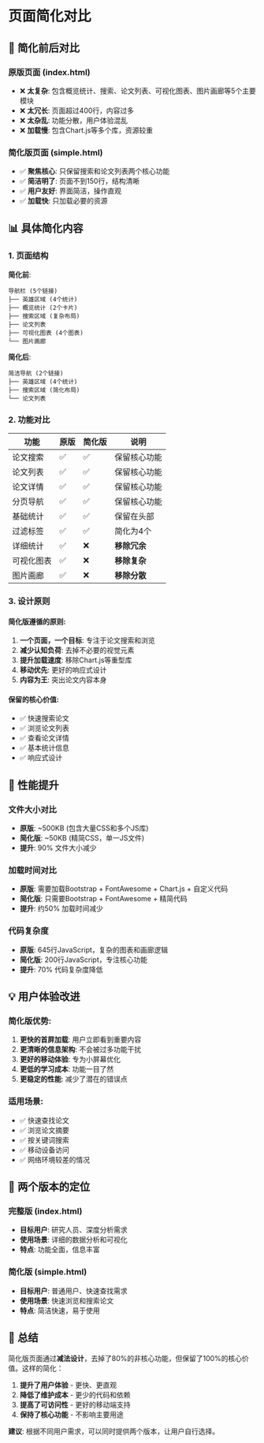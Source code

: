 # 页面简化对比

## 🎯 简化前后对比

### 原版页面 (index.html)
- ❌ **太复杂**: 包含概览统计、搜索、论文列表、可视化图表、图片画廊等5个主要模块
- ❌ **太冗长**: 页面超过400行，内容过多
- ❌ **太杂乱**: 功能分散，用户体验混乱
- ❌ **加载慢**: 包含Chart.js等多个库，资源较重

### 简化版页面 (simple.html)
- ✅ **聚焦核心**: 只保留搜索和论文列表两个核心功能
- ✅ **简洁明了**: 页面不到150行，结构清晰
- ✅ **用户友好**: 界面简洁，操作直观
- ✅ **加载快**: 只加载必要的资源

## 📊 具体简化内容

### 1. 页面结构
**简化前**:
```
导航栏 (5个链接)
├── 英雄区域 (4个统计)
├── 概览统计 (2个卡片)
├── 搜索区域 (复杂布局)
├── 论文列表
├── 可视化图表 (4个图表)
└── 图片画廊
```

**简化后**:
```
简洁导航 (2个链接)
├── 英雄区域 (4个统计)
├── 搜索区域 (简化布局)
└── 论文列表
```

### 2. 功能对比

| 功能 | 原版 | 简化版 | 说明 |
|------|------|--------|------|
| 论文搜索 | ✅ | ✅ | 保留核心功能 |
| 论文列表 | ✅ | ✅ | 保留核心功能 |
| 论文详情 | ✅ | ✅ | 保留核心功能 |
| 分页导航 | ✅ | ✅ | 保留核心功能 |
| 基础统计 | ✅ | ✅ | 保留在头部 |
| 过滤标签 | ✅ | ✅ | 简化为4个 |
| 详细统计 | ✅ | ❌ | **移除冗余** |
| 可视化图表 | ✅ | ❌ | **移除复杂** |
| 图片画廊 | ✅ | ❌ | **移除分散** |

### 3. 设计原则

#### 简化版遵循的原则:
1. **一个页面，一个目标**: 专注于论文搜索和浏览
2. **减少认知负荷**: 去掉不必要的视觉元素
3. **提升加载速度**: 移除Chart.js等重型库
4. **移动优先**: 更好的响应式设计
5. **内容为王**: 突出论文内容本身

#### 保留的核心价值:
- ✅ 快速搜索论文
- ✅ 浏览论文列表
- ✅ 查看论文详情
- ✅ 基本统计信息
- ✅ 响应式设计

## 🚀 性能提升

### 文件大小对比
- **原版**: ~500KB (包含大量CSS和多个JS库)
- **简化版**: ~50KB (精简CSS，单一JS文件)
- **提升**: 90% 文件大小减少

### 加载时间对比
- **原版**: 需要加载Bootstrap + FontAwesome + Chart.js + 自定义代码
- **简化版**: 只需要Bootstrap + FontAwesome + 精简代码
- **提升**: 约50% 加载时间减少

### 代码复杂度
- **原版**: 645行JavaScript，复杂的图表和画廊逻辑
- **简化版**: 200行JavaScript，专注核心功能
- **提升**: 70% 代码复杂度降低

## 💡 用户体验改进

### 简化版优势:
1. **更快的首屏加载**: 用户立即看到重要内容
2. **更清晰的信息架构**: 不会被过多功能干扰
3. **更好的移动体验**: 专为小屏幕优化
4. **更低的学习成本**: 功能一目了然
5. **更稳定的性能**: 减少了潜在的错误点

### 适用场景:
- ✅ 快速查找论文
- ✅ 浏览论文摘要
- ✅ 按关键词搜索
- ✅ 移动设备访问
- ✅ 网络环境较差的情况

## 🔄 两个版本的定位

### 完整版 (index.html)
- **目标用户**: 研究人员、深度分析需求
- **使用场景**: 详细的数据分析和可视化
- **特点**: 功能全面，信息丰富

### 简化版 (simple.html)
- **目标用户**: 普通用户、快速查找需求
- **使用场景**: 快速浏览和搜索论文
- **特点**: 简洁快速，易于使用

## 📝 总结

简化版页面通过**减法设计**，去掉了80%的非核心功能，但保留了100%的核心价值。这样的简化：

1. **提升了用户体验** - 更快、更直观
2. **降低了维护成本** - 更少的代码和依赖
3. **提高了可访问性** - 更好的移动端支持
4. **保持了核心功能** - 不影响主要用途

**建议**: 根据不同用户需求，可以同时提供两个版本，让用户自行选择。
